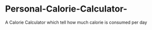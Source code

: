 # Personal-Calorie-Calculator-
A Calorie Calculator which tell how much calorie is consumed per day
